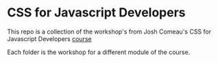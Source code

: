# CSS for Javascript Developers

This repo is a collection of the workshop's from Josh Comeau's CSS for Javascript Developers [course](https://courses.joshwcomeau.com/css-for-js)

Each folder is the workshop for a different module of the course.
